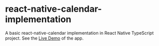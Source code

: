 # react-native-calendar-implementation

A basic react-native-calendar implementation in React Native TypeScript project.
See the [Live Demo](https://expo.dev/@thelonedruid/prism-calendar) of the app.
